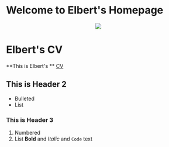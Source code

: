 # Welcome to Elbert's Homepage
 <center><img src="https://elbert-sun.github.io/my-website/images/Sun.jpg"> </center>


# Elbert's CV
**This is Elbert's ** [CV](https://elbert-sun.github.io/my-website/asset/CV.pdf)
## This is Header 2
- Bulleted
- List

### This is Header 3

1. Numbered
2. List
**Bold** and _Italic_ and `Code` text


